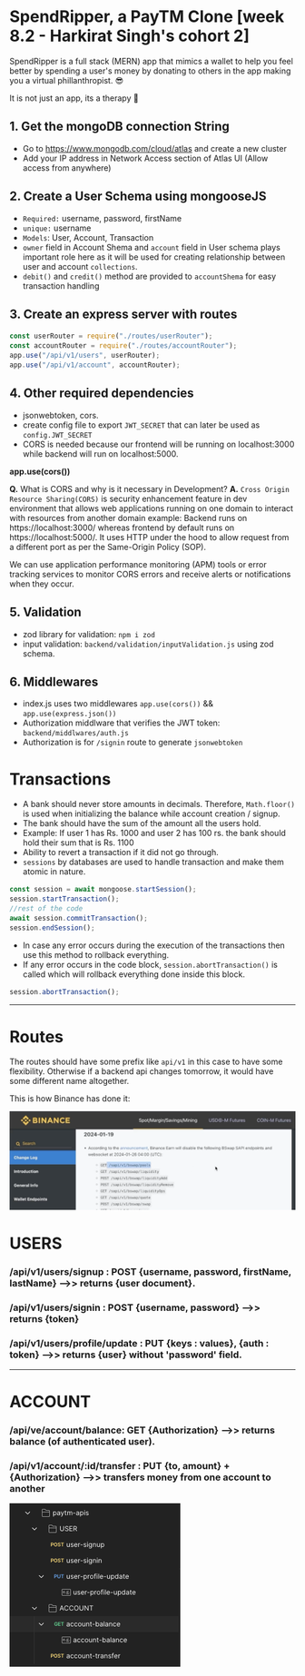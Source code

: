 # SpendRipper, a PayTM Clone [week 8.2 - Harkirat Singh's cohort 2]

SpendRipper is a full stack (MERN) app that mimics a wallet to help you feel better by spending a user's money by donating to others in the app making you a virtual phillanthropist. 😎

It is not just an app, its a therapy 🥲

## 1. Get the mongoDB connection String

- Go to https://www.mongodb.com/cloud/atlas and create a new cluster
- Add your IP address in Network Access section of Atlas UI (Allow access from anywhere)

## 2. Create a User Schema using mongooseJS

- `Required:` username, password, firstName
- `unique:` username
- `Models`: User, Account, Transaction
- `owner` field in Account Shema and `account` field in User schema plays important role here as it will be used for creating relationship between user and account `collections`.
- `debit()` and `credit()` method are provided to `accountShema` for easy transaction handling

## 3. Create an express server with routes

```javascript
const userRouter = require("./routes/userRouter");
const accountRouter = require("./routes/accountRouter");
app.use("/api/v1/users", userRouter);
app.use("/api/v1/account", accountRouter);
```

## 4. Other required dependencies

- jsonwebtoken, cors.
- create config file to export `JWT_SECRET` that can later be used as `config.JWT_SECRET`
- CORS is needed because our frontend will be running on localhost:3000 while backend will run on localhost:5000.

**app.use(cors())**

**Q.** What is CORS and why is it necessary in Development?
**A.** `Cross Origin Resource Sharing(CORS)` is security enhancement feature in dev environment that allows web applications running on one domain to interact with resources from another domain example: Backend runs on https://localhost:3000/ whereas frontend by default runs on https://localhost:5000/. It uses HTTP under the hood to allow request from a different port as per the Same-Origin Policy (SOP).

We can use application performance monitoring (APM) tools or error tracking services to monitor CORS errors and receive alerts or notifications when they occur.

## 5. Validation

- zod library for validation: `npm i zod`
- input validation: `backend/validation/inputValidation.js` using zod schema.

## 6. Middlewares

- index.js uses two middlewares `app.use(cors())` && `app.use(express.json())`
- Authorization middlware that verifies the JWT token: `backend/middlwares/auth.js`
- Authorization is for `/signin` route to generate `jsonwebtoken`

# Transactions

- A bank should never store amounts in decimals. Therefore, `Math.floor()` is used when initializing the balance while account creation / signup.
- The bank should have the sum of the amount all the users hold.
- Example: If user 1 has Rs. 1000 and user 2 has 100 rs. the bank should hold their sum that is Rs. 1100
- Ability to revert a transaction if it did not go through.
- `sessions` by databases are used to handle transaction and make them atomic in nature.

```javascript
const session = await mongoose.startSession();
session.startTransaction();
//rest of the code
await session.commitTransaction();
session.endSession();
```

- In case any error occurs during the execution of the transactions then use this method to rollback everything.
- If any error occurs in the code block, `session.abortTransaction()` is called which will rollback everything done inside this block.

```javascript
session.abortTransaction();
```

---

# Routes

The routes should have some prefix like `api/v1` in this case to have some flexibility.
Otherwise if a backend api changes tomorrow, it would have some different name altogether.

This is how Binance has done it:

![binance-api](./Screenshots/binance-api.png)

# USERS

### /api/v1/users/signup : POST {username, password, firstName, lastName} -->> returns {user document}.

### /api/v1/users/signin : POST {username, password} -->> returns {token}

### /api/v1/users/profile/update : PUT {keys : values}, {auth : token} -->> returns {user} without 'password' field.

---

# ACCOUNT

### /api/ve/account/balance: GET {Authorization} -->> returns balance (of authenticated user).

### /api/v1/account/:id/transfer : PUT {to, amount} + {Authorization} -->> transfers money from one account to another

![postman-apis](./Screenshots/APIs.png)
